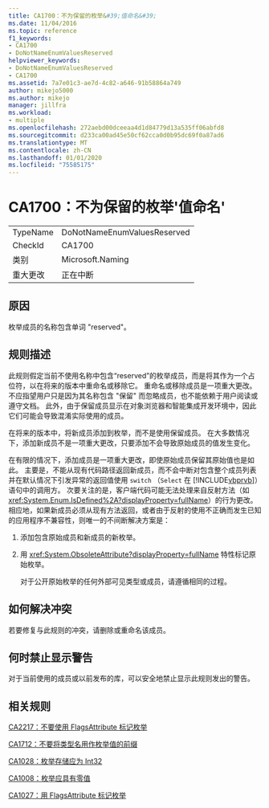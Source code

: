 ```yaml
---
title: CA1700：不为保留的枚举&#39;值命名&#39;
ms.date: 11/04/2016
ms.topic: reference
f1_keywords:
- CA1700
- DoNotNameEnumValuesReserved
helpviewer_keywords:
- DoNotNameEnumValuesReserved
- CA1700
ms.assetid: 7a7e01c3-ae7d-4c82-a646-91b58864a749
author: mikejo5000
ms.author: mikejo
manager: jillfra
ms.workload:
- multiple
ms.openlocfilehash: 272aebd00dceeaa4d1d84779d13a535ff06abfd8
ms.sourcegitcommit: d233ca00ad45e50cf62cca0d0b95dc69f0a87ad6
ms.translationtype: MT
ms.contentlocale: zh-CN
ms.lasthandoff: 01/01/2020
ms.locfileid: "75585175"
---
```

# <a name="ca1700-do-not-name-enum-values-39reserved39"></a>CA1700：不为保留的枚举&#39;值命名&#39;

|||
|-|-|
|TypeName|DoNotNameEnumValuesReserved|
|CheckId|CA1700|
|类别|Microsoft.Naming|
|重大更改|正在中断|

## <a name="cause"></a>原因

枚举成员的名称包含单词 "reserved"。

## <a name="rule-description"></a>规则描述

此规则假定当前不使用名称中包含“reserved”的枚举成员，而是将其作为一个占位符，以在将来的版本中重命名或移除它。 重命名或移除成员是一项重大更改。 不应指望用户只是因为其名称包含 "保留" 而忽略成员，也不能依赖于用户阅读或遵守文档。 此外，由于保留成员显示在对象浏览器和智能集成开发环境中，因此它们可能会导致混淆实际使用的成员。

在将来的版本中，将新成员添加到枚举，而不是使用保留成员。 在大多数情况下，添加新成员不是一项重大更改，只要添加不会导致原始成员的值发生变化。

在有限的情况下，添加成员是一项重大更改，即使原始成员保留其原始值也是如此。 主要是，不能从现有代码路径返回新成员，而不会中断对包含整个成员列表并在默认情况下引发异常的返回值使用 `switch` （`Select` 在 [!INCLUDE[vbprvb](../code-quality/includes/vbprvb_md.md)]）语句中的调用方。 次要关注的是，客户端代码可能无法处理来自反射方法（如 <xref:System.Enum.IsDefined%2A?displayProperty=fullName>）的行为更改。 相应地，如果新成员必须从现有方法返回，或者由于反射的使用不正确而发生已知的应用程序不兼容性，则唯一的不间断解决方案是：

1. 添加包含原始成员和新成员的新枚举。

2. 用 <xref:System.ObsoleteAttribute?displayProperty=fullName> 特性标记原始枚举。

   对于公开原始枚举的任何外部可见类型或成员，请遵循相同的过程。

## <a name="how-to-fix-violations"></a>如何解决冲突

若要修复与此规则的冲突，请删除或重命名该成员。

## <a name="when-to-suppress-warnings"></a>何时禁止显示警告

对于当前使用的成员或以前发布的库，可以安全地禁止显示此规则发出的警告。

## <a name="related-rules"></a>相关规则

[CA2217：不要使用 FlagsAttribute 标记枚举](../code-quality/ca2217.md)

[CA1712：不要将类型名用作枚举值的前缀](../code-quality/ca1712.md)

[CA1028：枚举存储应为 Int32](../code-quality/ca1028.md)

[CA1008：枚举应具有零值](../code-quality/ca1008.md)

[CA1027：用 FlagsAttribute 标记枚举](../code-quality/ca1027.md)
